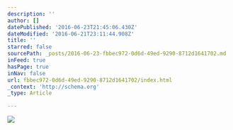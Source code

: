 ```yaml
---
description: ''
author: []
datePublished: '2016-06-23T21:45:06.430Z'
dateModified: '2016-06-21T23:11:44.908Z'
title: ''
starred: false
sourcePath: _posts/2016-06-23-fbbec972-0d6d-49ed-9290-8712d1641702.md
inFeed: true
hasPage: true
inNav: false
url: fbbec972-0d6d-49ed-9290-8712d1641702/index.html
_context: 'http://schema.org'
_type: Article

---
```

![](https://the-grid-user-content.s3-us-west-2.amazonaws.com/43cfbdc0-10fa-4da1-a078-e0d09f67f81c.jpg)
